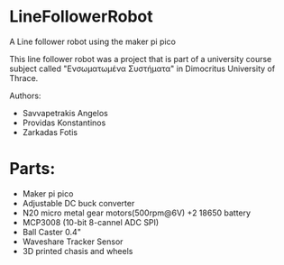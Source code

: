 # LineFollowerRobot
A Line follower robot using the maker pi pico

This line follower robot was a project that is part of a university course subject called "Ενσωματωμένα Συστήματα" in Dimocritus University of Thrace.

Authors: 
+ Savvapetrakis Angelos
+ Providas Konstantinos
+ Zarkadas Fotis

# Parts: 
+ Maker pi pico
+ Adjustable DC buck converter
+ N20 micro metal gear motors(500rpm@6V)
+2 18650 battery
+ MCP3008 (10-bit 8-cannel ADC SPI)
+ Ball Caster 0.4"
+ Waveshare Tracker Sensor
+ 3D printed chasis and wheels
